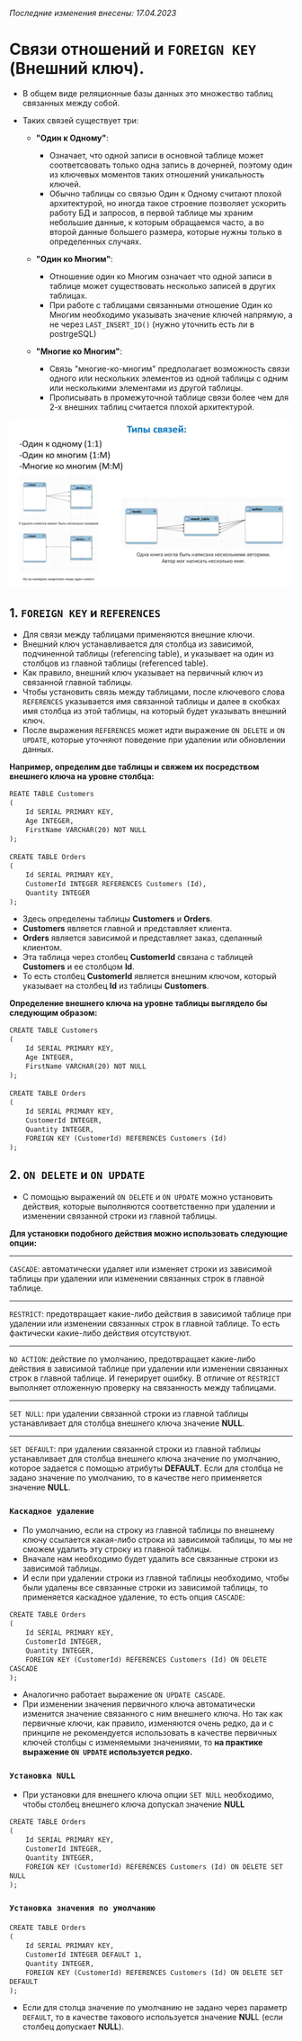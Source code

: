 _Последние изменения внесены: 17.04.2023_

# Связи отношений и `FOREIGN KEY` (Внешний ключ).

* В общем виде реляционные базы данных это множество таблиц связанных между собой. 
* Таких связей существует три: 

    * **"Один к Одному"**:
        * Означает, что одной записи в основной таблице может соответсвовать только одна запись в дочерней, поэтому один из ключевых моментов таких отношений уникальность ключей.
        * Обычно таблицы со связью Один к Одному считают плохой архитектурой, но иногда такое строение позволяет ускорить работу БД и запросов, в первой таблице мы храним небольшие данные, к которым обращаемся часто, а во второй данные большего размера, которые нужны только в определенных случаях.
        
    * **"Один ко Многим"**:
        * Отношение один ко Многим означает что одной записи в таблице может существовать несколько записей в других таблицах.
        * При работе с таблицами связанными отношение Один ко Многим необходимо указывать значение ключей напрямую, а не через `LAST_INSERT_ID()` (нужно уточнить есть ли в postrgeSQL)
        
    * **"Многие ко Многим"**:
        * Связь "многие-ко-многим" предполагает возможность связи одного или нескольких элементов из одной таблицы с одним или несколькими элементами из другой таблицы.
        * Прописывать в промежуточной таблице связи более чем для 2-х внешних таблиц считается плохой архитектурой.

![](/study_materials/DataBase/PostgreSQL/Netology/img/Relations.png)

## 1. `FOREIGN KEY` и `REFERENCES`

* Для связи между таблицами применяются внешние ключи. 
* Внешний ключ устанавливается для столбца из зависимой, подчиненной таблицы (referencing table), и указывает на один из столбцов из главной таблицы (referenced table). 
* Как правило, внешний ключ указывает на первичный ключ из связанной главной таблицы.
* Чтобы установить связь между таблицами, после ключевого слова `REFERENCES` указывается имя связанной таблицы и далее в скобках имя столбца из этой таблицы, на который будет указывать внешний ключ. 
* После выражения `REFERENCES` может идти выражение `ON DELETE` и `ON UPDATE`, которые уточняют поведение при удалении или обновлении данных.

**Например, определим две таблицы и свяжем их посредством внешнего ключа на уровне столбца:**
```mysql
REATE TABLE Customers
(
    Id SERIAL PRIMARY KEY,
    Age INTEGER, 
    FirstName VARCHAR(20) NOT NULL
);
  
CREATE TABLE Orders
(
    Id SERIAL PRIMARY KEY,
    CustomerId INTEGER REFERENCES Customers (Id),
    Quantity INTEGER
);
```
* Здесь определены таблицы **Customers** и **Orders**. 
* **Customers** является главной и представляет клиента. 
* **Orders** является зависимой и представляет заказ, сделанный клиентом. 
* Эта таблица через столбец **CustomerId** связана с таблицей **Customers** и ее столбцом **Id**. 
* То есть столбец **CustomerId** является внешним ключом, который указывает на столбец **Id** из таблицы **Customers**.

**Определение внешнего ключа на уровне таблицы выглядело бы следующим образом:**
```mysql
CREATE TABLE Customers
(
    Id SERIAL PRIMARY KEY,
    Age INTEGER, 
    FirstName VARCHAR(20) NOT NULL
);
  
CREATE TABLE Orders
(
    Id SERIAL PRIMARY KEY,
    CustomerId INTEGER,
    Quantity INTEGER,
    FOREIGN KEY (CustomerId) REFERENCES Customers (Id)
);
```

## 2. `ON DELETE` и `ON UPDATE`

* С помощью выражений `ON DELETE` и `ON UPDATE` можно установить действия, которые выполняются соответственно при удалении и изменении связанной строки из главной таблицы. 

**Для установки подобного действия можно использовать следующие опции:**

***
`CASCADE`: автоматически удаляет или изменяет строки из зависимой таблицы при удалении или изменении связанных строк в главной таблице.

***
`RESTRICT`: предотвращает какие-либо действия в зависимой таблице при удалении или изменении связанных строк в главной таблице. То есть фактически какие-либо действия отсутствуют.

***
`NO ACTION`: действие по умолчанию, предотвращает какие-либо действия в зависимой таблице при удалении или изменении связанных строк в главной таблице. И генерирует ошибку. В отличие от `RESTRICT` выполняет отложенную проверку на связанность между таблицами.

***
`SET NULL`: при удалении связанной строки из главной таблицы устанавливает для столбца внешнего ключа значение **NULL**.

***
`SET DEFAULT`: при удалении связанной строки из главной таблицы устанавливает для столбца внешнего ключа значение по умолчанию, которое задается с помощью атрибуты **DEFAULT**. Если для столбца не задано значение по умолчанию, то в качестве него применяется значение **NULL**.

### `Каскадное удаление`

* По умолчанию, если на строку из главной таблицы по внешнему ключу ссылается какая-либо строка из зависимой таблицы, то мы не сможем удалить эту строку из главной таблицы. 
* Вначале нам необходимо будет удалить все связанные строки из зависимой таблицы. 
* И если при удалении строки из главной таблицы необходимо, чтобы были удалены все связанные строки из зависимой таблицы, то применяется каскадное удаление, то есть опция `CASCADE`:

```mysql
CREATE TABLE Orders
(
    Id SERIAL PRIMARY KEY,
    CustomerId INTEGER,
    Quantity INTEGER,
    FOREIGN KEY (CustomerId) REFERENCES Customers (Id) ON DELETE CASCADE
);
```

* Аналогично работает выражение `ON UPDATE CASCADE`. 
* При изменении значения первичного ключа автоматически изменится значение связанного с ним внешнего ключа. Но так как первичные ключи, как правило, изменяются очень редко, да и с принципе не рекомендуется использовать в качестве первичных ключей столбцы с изменяемыми значениями, то **на практике выражение `ON UPDATE` используется редко.**

### `Установка NULL`
* При установки для внешнего ключа опции `SET NULL` необходимо, чтобы столбец внешнего ключа допускал значение **NULL**

```mysql
CREATE TABLE Orders
(
    Id SERIAL PRIMARY KEY,
    CustomerId INTEGER,
    Quantity INTEGER,
    FOREIGN KEY (CustomerId) REFERENCES Customers (Id) ON DELETE SET NULL
);
```

### `Установка значения по умолчанию`

```mysql
CREATE TABLE Orders
(
    Id SERIAL PRIMARY KEY,
    CustomerId INTEGER DEFAULT 1,
    Quantity INTEGER,
    FOREIGN KEY (CustomerId) REFERENCES Customers (Id) ON DELETE SET DEFAULT
);
```

* Если для столца значение по умолчанию не задано через параметр `DEFAULT`, то в качестве такового используется значение **NUL**L (если столбец допускает **NULL**).


```python

```
